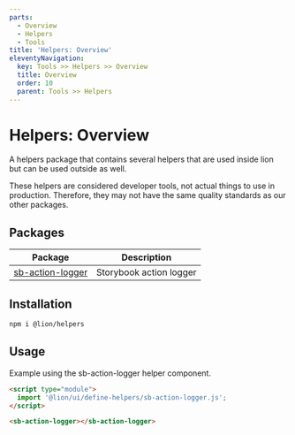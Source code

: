 ```yaml
---
parts:
  - Overview
  - Helpers
  - Tools
title: 'Helpers: Overview'
eleventyNavigation:
  key: Tools >> Helpers >> Overview
  title: Overview
  order: 10
  parent: Tools >> Helpers
---
```


# Helpers: Overview

A helpers package that contains several helpers that are used inside lion but can be used outside as well.

These helpers are considered developer tools, not actual things to use in production.
Therefore, they may not have the same quality standards as our other packages.

## Packages

| Package                                | Description             |
| -------------------------------------- | ----------------------- |
| [sb-action-logger](./action-logger.md) | Storybook action logger |

## Installation

```bash
npm i @lion/helpers
```

## Usage

Example using the sb-action-logger helper component.

```html
<script type="module">
  import '@lion/ui/define-helpers/sb-action-logger.js';
</script>

<sb-action-logger></sb-action-logger>
```
